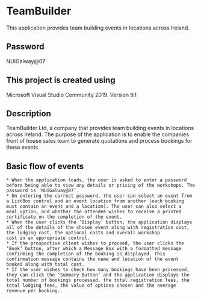 # TeamBuilder
This application provides team building  events in locations across Ireland.

## Password
NUIGalway@07

## This project is created using
Microsoft Visual Studio Community 2019. Version 9.1

## Description
TeamBuilder Ltd, a company that provides team building events in locations across Ireland. The purpose of the application is to enable the companies front of 
house sales team to generate quotations and process bookings for these events.

## Basic flow of events
```
* When the application loads, the user is asked to enter a password before being able to view any details or pricing of the workshops. The password is ‘NUIGalway@07’. 
* On entering the correct password, the user can select an event from a ListBox control and an event location from another (each booking must contain an event and a location). The user can also select a 
meal option, and whether the attendee wishes to receive a printed certificate on the completion of the event. 
* When the user clicks the ‘Display’ button, the application displays all of the details of the chosen event along with registration cost, the lodging cost, the optional costs and overall workshop
cost in an appropriate control.
* If the prospective client wishes to proceed, the user clicks the ‘Book’ button, after which a Message Box with a formatted message confirming the completion of the booking is displayed. This confirmation message contains the name and location of the event booked along with total cost.
* If the user wishes to check how many bookings have been processed, they can click the ‘Summary Button’ and the application displays the total number of bookings processed, the total registration fees, the total lodging fees, the value of options chosen and the average revenue per booking.
```
